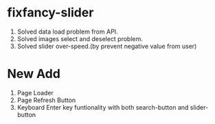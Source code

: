 # fixfancy-slider

1. Solved data load problem from API.
2. Solved images select and deselect problem.
3. Solved slider over-speed.(by prevent negative value from user)

# New Add
1. Page Loader
2. Page Refresh Button
3. Keyboard Enter key funtionality with both search-button and slider-button




